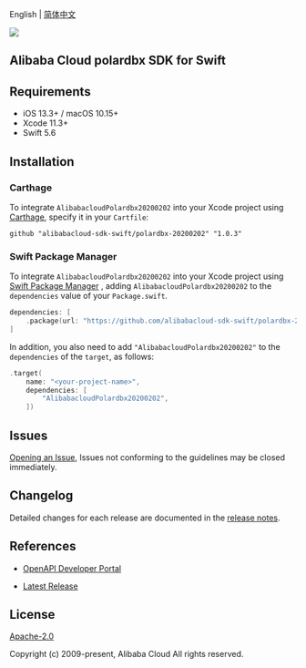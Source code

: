 English | [简体中文](README-CN.md)

![](https://aliyunsdk-pages.alicdn.com/icons/AlibabaCloud.svg)

## Alibaba Cloud polardbx SDK for Swift

## Requirements

- iOS 13.3+ / macOS 10.15+
- Xcode 11.3+
- Swift 5.6

## Installation

### Carthage

To integrate `AlibabacloudPolardbx20200202` into your Xcode project using [Carthage](https://github.com/Carthage/Carthage), specify it in your `Cartfile`:

```ogdl
github "alibabacloud-sdk-swift/polardbx-20200202" "1.0.3"
```

### Swift Package Manager

To integrate `AlibabacloudPolardbx20200202` into your Xcode project using [Swift Package Manager](https://swift.org/package-manager/) , adding `AlibabacloudPolardbx20200202` to the `dependencies` value of your `Package.swift`.

```swift
dependencies: [
    .package(url: "https://github.com/alibabacloud-sdk-swift/polardbx-20200202.git", from: "1.0.3")
]
```

In addition, you also need to add `"AlibabacloudPolardbx20200202"` to the `dependencies` of the `target`, as follows:

```swift
.target(
    name: "<your-project-name>",
    dependencies: [
        "AlibabacloudPolardbx20200202",
    ])
```

## Issues

[Opening an Issue](https://github.com/alibabacloud-sdk-swift/polardbx-20200202/issues/new), Issues not conforming to the guidelines may be closed immediately.

## Changelog

Detailed changes for each release are documented in the [release notes](./ChangeLog.txt).

## References

* [OpenAPI Developer Portal](https://next.api.alibabacloud.com/home)
- [Latest Release](https://github.com/alibabacloud-sdk-swift/polardbx-20200202)

## License

[Apache-2.0](http://www.apache.org/licenses/LICENSE-2.0)

Copyright (c) 2009-present, Alibaba Cloud All rights reserved.

